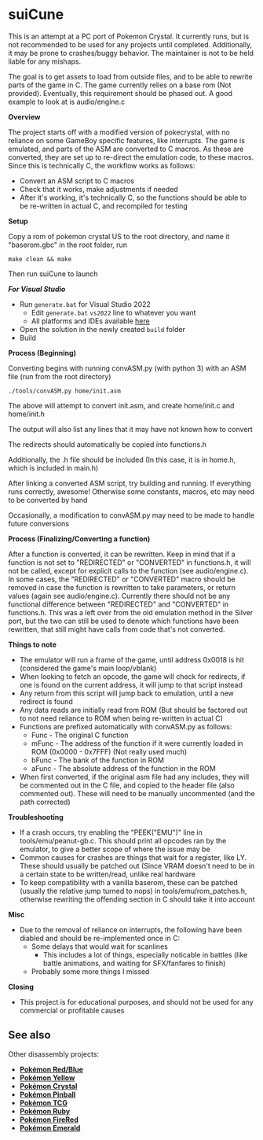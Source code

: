 # suiCune

This is an attempt at a PC port of Pokemon Crystal. It currently runs, but is not recommended to be used for any projects until completed. Additionally, it may be prone to crashes/buggy behavior. The maintainer is not to be held liable for any mishaps.

The goal is to get assets to load from outside files, and to be able to rewrite parts of the game in C. The game currently relies on a base rom (Not provided). Eventually, this requirement should be phased out. A good example to look at is audio/engine.c


**Overview**

The project starts off with a modified version of pokecrystal, with no reliance on some GameBoy specific features, like interrupts. The game is emulated, and parts of the ASM are converted to C macros. As these are converted, they are set up to re-direct the emulation code, to these macros. Since this is technically C, the workflow works as follows:
- Convert an ASM script to C macros
- Check that it works, make adjustments if needed
- After it's working, it's technically C, so the functions should be able to be re-written in actual C, and recompiled for testing


**Setup**

Copy a rom of pokemon crystal US to the root directory, and name it "baserom.gbc"
in the root folder, run

    make clean && make

Then run suiCune to launch

***For Visual Studio***

- Run `generate.bat` for Visual Studio 2022
	- Edit `generate.bat` `vs2022` line to whatever you want
	- All platforms and IDEs available [here](https://premake.github.io/docs/Using-Premake/)
- Open the solution in the newly created `build` folder
- Build


**Process (Beginning)**

Converting begins with running convASM.py (with python 3) with an ASM file (run from the root directory)

    ./tools/convASM.py home/init.asm

The above will attempt to convert init.asm, and create home/init.c and home/init.h

The output will also list any lines that it may have not known how to convert

The redirects should automatically be copied into functions.h

Additionally, the .h file should be included (In this case, it is in home.h, which is included in main.h)

After linking a converted ASM script, try building and running. If everything runs correctly, awesome! Otherwise some constants, macros, etc may need to be converted by hand

Occasionally, a modification to convASM.py may need to be made to handle future conversions


**Process (Finalizing/Converting a function)**

After a function is converted, it can be rewritten. Keep in mind that if a function is not set to "REDIRECTED" or "CONVERTED" in functions.h, it will not be called, except for explicit calls to the function (see audio/engine.c). In some cases, the "REDIRECTED" or "CONVERTED" macro should be removed in case the function is rewritten to take parameters, or return values (again see audio/engine.c). Currently there should not be any functional difference between "REDIRECTED" and "CONVERTED" in functions.h. This was a left over from the old emulation method in the Silver port, but the two can still be used to denote which functions have been rewritten, that still might have calls from code that's not converted.


**Things to note**

- The emulator will run a frame of the game, until address 0x0018 is hit (considered the game's main loop/vblank)
- When looking to fetch an opcode, the game will check for redirects, if one is found on the current address, it will jump to that script instead
- Any return from this script will jump back to emulation, until a new redirect is found
- Any data reads are initially read from ROM (But should be factored out to not need reliance to ROM when being re-written in actual C)
- Functions are prefixed automatically with convASM.py as follows:
    - Func - The original C function
    - mFunc - The address of the function if it were currently loaded in ROM (0x0000 - 0x7FFF) (Not really used much)
    - bFunc - The bank of the function in ROM
    - aFunc - The absolute address of the function in the ROM
- When first converted, if the original asm file had any includes, they will be commented out in the C file, and copied to the header file (also commented out). These will need to be manually uncommented (and the path corrected)


**Troubleshooting**

- If a crash occurs, try enabling the "PEEK("EMU")" line in tools/emu/peanut-gb.c. This should print all opcodes ran by the emulator, to give a better scope of where the issue may be
- Common causes for crashes are things that wait for a register, like LY. These should usually be patched out (Since VRAM doesn't need to be in a certain state to be written/read, unlike real hardware
- To keep compatibility with a vanilla baserom, these can be patched (usually the relative jump turned to nops) in tools/emu/rom_patches.h, otherwise rewriting the offending section in C should take it into account


**Misc**

- Due to the removal of reliance on interrupts, the following have been diabled and should be re-implemented once in C:
    - Some delays that would wait for scanlines
        - This includes a lot of things, especially noticable in battles (like battle animations, and waiting for SFX/fanfares to finish)
    - Probably some more things I missed


**Closing**

- This project is for educational purposes, and should not be used for any commercial or profitable causes


## See also

Other disassembly projects:

- [**Pokémon Red/Blue**][pokered]
- [**Pokémon Yellow**][pokeyellow]
- [**Pokémon Crystal**][pokecrystal]
- [**Pokémon Pinball**][pokepinball]
- [**Pokémon TCG**][poketcg]
- [**Pokémon Ruby**][pokeruby]
- [**Pokémon FireRed**][pokefirered]
- [**Pokémon Emerald**][pokeemerald]

[pokered]: https://github.com/pret/pokered
[pokeyellow]: https://github.com/pret/pokeyellow
[pokecrystal]: https://github.com/pret/pokecrystal
[pokepinball]: https://github.com/pret/pokepinball
[poketcg]: https://github.com/pret/poketcg
[pokeruby]: https://github.com/pret/pokeruby
[pokefirered]: https://github.com/pret/pokefirered
[pokeemerald]: https://github.com/pret/pokeemerald
[discord]: https://discord.gg/d5dubZ3
[irc]: https://web.libera.chat/?#pret
[ci]: https://github.com/pret/pokecrystal/actions
[ci-badge]: https://github.com/pret/pokecrystal/actions/workflows/main.yml/badge.svg
